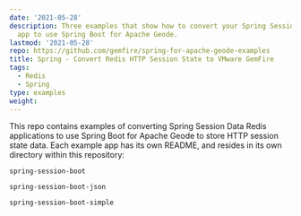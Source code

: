 ```yaml
---
date: '2021-05-28'
description: Three examples that show how to convert your Spring Session Data Redis
  app to use Spring Boot for Apache Geode.
lastmod: '2021-05-28'
repo: https://github.com/gemfire/spring-for-apache-geode-examples
title: Spring - Convert Redis HTTP Session State to VMware GemFire
tags:
  - Redis
  - Spring
type: examples
weight: 
---
```


This repo contains examples of converting Spring Session Data Redis applications to use Spring Boot for Apache Geode to store HTTP session state data.   Each example app has its own README, and resides in its own directory within this repository:

  
  `spring-session-boot`
  
  `spring-session-boot-json`
  
  `spring-session-boot-simple`